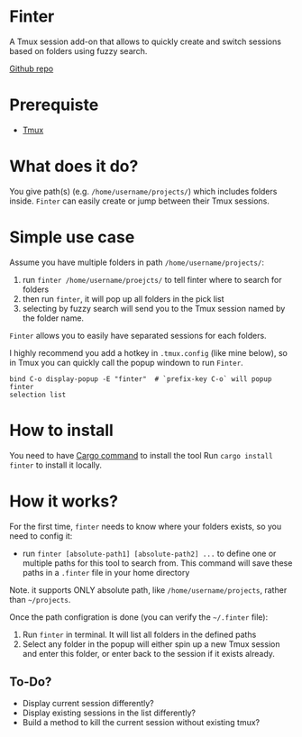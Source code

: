 # Finter

A Tmux session add-on that allows to quickly create and switch sessions based on
folders using fuzzy search.

[Github repo](https://github.com/xixiaofinland/finter)

# Prerequiste

- [Tmux](https://github.com/tmux/tmux)

# What does it do?

You give path(s) (e.g. `/home/username/projects/`) which includes folders
inside. `Finter` can easily create or jump between their Tmux sessions.


# Simple use case

Assume you have multiple folders in path `/home/username/projects/`:

1. run `finter /home/username/proejcts/` to tell finter where to search for
   folders
2. then run `finter`, it will pop up all folders in the pick list 
3. selecting by fuzzy search will send you to the Tmux session named by the
   folder name.

`Finter` allows you to easily have separated sessions for each folders.

I highly recommend you add a hotkey in `.tmux.config` (like mine below), so in Tmux you can quickly
call the popup windown to run `Finter`.

```
bind C-o display-popup -E "finter"  # `prefix-key C-o` will popup finter
selection list
```

# How to install

You need to have [Cargo command](https://www.rust-lang.org/tools/install) to install the tool
Run `cargo install finter` to install it locally.

# How it works?

For the first time, `finter` needs to know where your folders exists, 
so you need to config it:

- run `finter [absolute-path1] [absolute-path2] ...` to define one or multiple
   paths for this tool to search from. This command will save these paths in a
`.finter` file in your home directory

Note. it supports ONLY absolute path, like `/home/username/projects`, rather
than `~/projects`.

Once the path configration is done (you can verify the `~/.finter` file):

1. Run `finter` in terminal. It will list all folders in the defined paths
2. Select any folder in the popup will either spin up a new Tmux session and enter this
   folder, or enter back to the session if it exists already.

## To-Do?

- Display current session differently?
- Display existing sessions in the list differently?
- Build a method to kill the current session without existing tmux?
